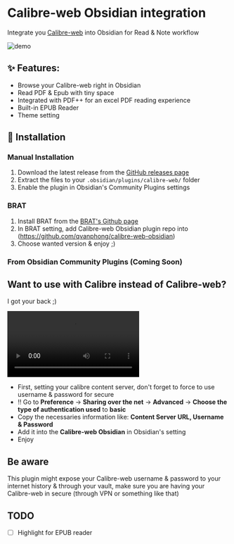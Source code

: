 # Calibre-web Obsidian integration
Integrate you [Calibre-web](https://github.com/janeczku/calibre-web) into Obsidian for Read & Note workflow

![demo](https://github.com/qvanphong/calibre-web-obsidian/blob/docs/public/demo.gif)
## ✨ Features:
- Browse your Calibre-web right in Obsidian
- Read PDF & Epub with tiny space
- Integrated with PDF++ for an excel PDF reading experience
- Built-in EPUB Reader
- Theme setting

## 🚀 Installation

### Manual Installation
1. Download the latest release from the [GitHub releases page](https://github.com/qvanphong/calibre-web-obsidian/releases)
2. Extract the files to your `.obsidian/plugins/calibre-web/` folder
3. Enable the plugin in Obsidian's Community Plugins settings

### BRAT
1. Install BRAT from the [BRAT's Github page](https://github.com/TfTHacker/obsidian42-brat)
2. In BRAT setting, add Calibre-web Obsidian plugin repo into (https://github.com/qvanphong/calibre-web-obsidian)
3. Choose wanted version & enjoy ;)

### From Obsidian Community Plugins (Coming Soon)

## Want to use with Calibre instead of Calibre-web?
I got your back ;)

<video src="https://github.com/user-attachments/assets/32cb2c5e-7140-4fc6-89df-16a83aa898f3"></video>

- First, setting your calibre content server, don't forget to force to use username & password for secure
- ‼️ Go to **Preference** -> **Sharing over the net** -> **Advanced** -> **Choose the type of authentication used** to **basic** 
- Copy the necessaries information like: **Content Server URL, Username & Password**
- Add it into the **Calibre-web Obsidian** in Obsidian's setting
- Enjoy

## Be aware
This plugin might expose your Calibre-web username & password to your internet history & through your vault, make sure you are having your Calibre-web in secure (through VPN or something like that)

## TODO
- [ ] Highlight for EPUB reader
